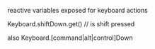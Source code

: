 reactive variables exposed for keyboard actions

Keyboard.shiftDown.get() // is shift pressed

also Keyboard.[command|alt|control]Down


